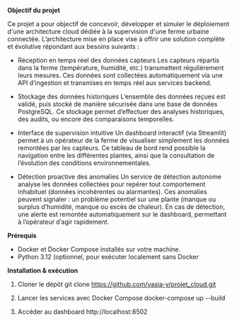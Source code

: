 **Objectif du projet**

Ce projet a pour objectif de concevoir, développer et simuler le déploiement d'une architecture cloud dédiée à la supervision d'une ferme urbaine connectée. L’architecture mise en place vise à offrir une solution complète et évolutive répondant aux besoins suivants :

- Réception en temps réel des données capteurs
  Les capteurs répartis dans la ferme (température, humidité, etc.) transmettent régulièrement leurs mesures. Ces données sont collectées automatiquement via une API d’ingestion et transmises en temps réel aux services backend.

- Stockage des données historiques
  L’ensemble des données reçues est validé, puis stocké de manière sécurisée dans une base de données PostgreSQL. Ce stockage permet d’effectuer des analyses historiques, des audits, ou encore des comparaisons temporelles.

- Interface de supervision intuitive
  Un dashboard interactif (via Streamlit) permet à un opérateur de la ferme de visualiser simplement les données remontées par les capteurs. Ce tableau de bord rend possible la navigation entre les différentes plantes, ainsi que la consultation de l’évolution des conditions environnementales.

- Détection proactive des anomalies
  Un service de détection autonome analyse les données collectées pour repérer tout comportement inhabituel (données incohérentes ou alarmantes). Ces anomalies peuvent signaler : un problème potentiel sur une plante (manque  ou surplus d’humidité, manque ou excès de chaleur). En cas de détection, une alerte est remontée automatiquement sur le dashboard, permettant à l’opérateur d’agir rapidement.

**Prérequis**

- Docker et Docker Compose installés sur votre machine.
- Python 3.12 (optionnel, pour exécuter localement sans Docker

**Installation & exécution**

1. Cloner le dépôt
git clone https://github.com/yasia-y/projet_cloud.git


32. Lancer les services avec Docker Compose
docker-compose up --build

3. Accéder au dashboard
 http://localhost:8502
